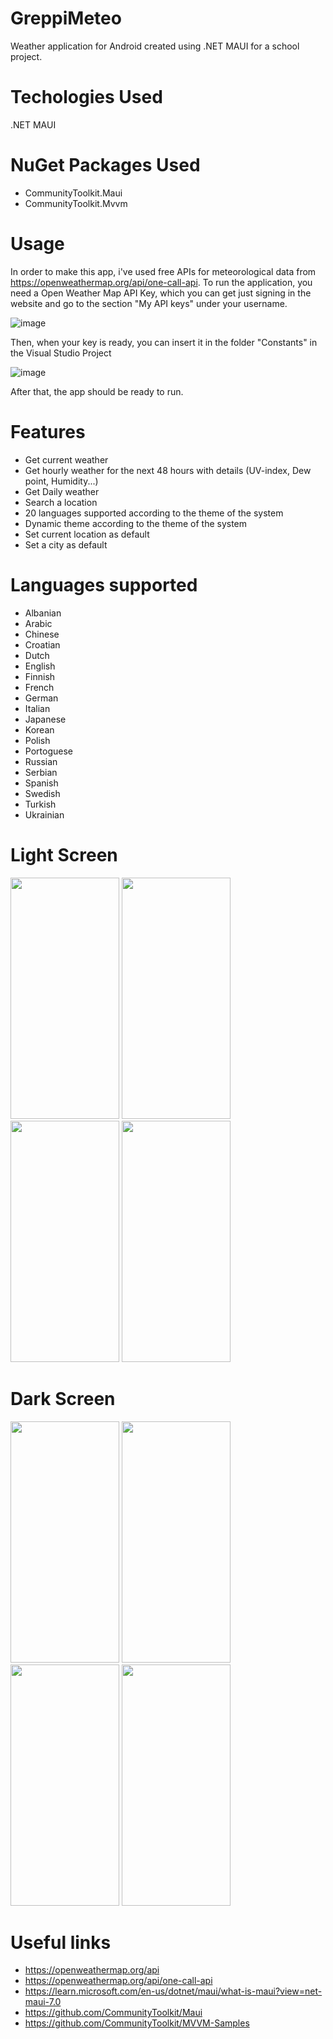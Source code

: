 # GreppiMeteo

Weather application for Android created using .NET MAUI for a school project.

# Techologies Used
.NET MAUI

# NuGet Packages Used
* CommunityToolkit.Maui
* CommunityToolkit.Mvvm

# Usage

In order to make this app, i've used free APIs for meteorological data from https://openweathermap.org/api/one-call-api. 
To run the application, you need a Open Weather Map API Key, which you can get just signing in the website and go to the section "My API keys" under your username.

![image](https://user-images.githubusercontent.com/91477664/229201892-f0d9e013-f0d1-46ff-9918-f43289dae9d1.png)

Then, when your key is ready, you can insert it in the folder "Constants" in the Visual Studio Project

![image](https://user-images.githubusercontent.com/91477664/229202697-bc34844d-6674-4b7f-aa95-41a218ac2110.png)

After that, the app should be ready to run.

# Features

* Get current weather
* Get hourly weather for the next 48 hours with details (UV-index, Dew point, Humidity...)
* Get Daily weather
* Search a location
* 20 languages supported according to the theme of the system
* Dynamic theme according to the theme of the system
* Set current location as default
* Set a city as default

# Languages supported
* Albanian
* Arabic
* Chinese
* Croatian
* Dutch
* English
* Finnish
* French
* German
* Italian
* Japanese
* Korean
* Polish
* Portoguese
* Russian
* Serbian
* Spanish
* Swedish
* Turkish
* Ukrainian

# Light Screen
<img src="https://user-images.githubusercontent.com/91477664/229207000-9e472c75-9144-49ad-8ee8-caacb4c24046.jpeg" width="174" height="386">

<img src="https://user-images.githubusercontent.com/91477664/229207038-29a92006-f8e6-4088-aa82-5c2c09809c4c.jpeg" width="174" height="386">

<img src="https://user-images.githubusercontent.com/91477664/229207058-88b71938-83f2-485c-8173-72f7612b7793.jpeg" width="174" height="386">

<img src="https://user-images.githubusercontent.com/91477664/229207085-01514ab6-af7a-4f13-a6f6-f9a7ba37fe7a.jpeg" width="174" height="386">


# Dark Screen
<img src="https://user-images.githubusercontent.com/91477664/229207318-e47e206e-3e30-45ee-bc22-2dad06ba9f1d.jpeg" width="174" height="386">

<img src="https://user-images.githubusercontent.com/91477664/229207329-e2bcc14f-8eb7-4d9b-83ec-b67fc35ec17e.jpeg" width="174" height="386">

<img src="https://user-images.githubusercontent.com/91477664/229207345-f6054e6e-ec18-4a9e-8c02-ad1a62b06cab.jpeg" width="174" height="386">

<img src="https://user-images.githubusercontent.com/91477664/229207366-0585f996-4b43-4704-88e1-6e166c452ae6.jpeg" width="174" height="386">



# Useful links
* https://openweathermap.org/api
* https://openweathermap.org/api/one-call-api
* https://learn.microsoft.com/en-us/dotnet/maui/what-is-maui?view=net-maui-7.0
* https://github.com/CommunityToolkit/Maui
* https://github.com/CommunityToolkit/MVVM-Samples




